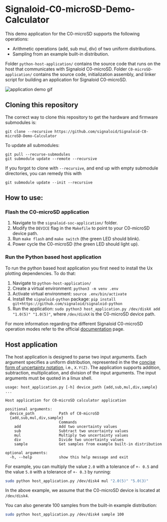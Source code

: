 # Signaloid-C0-microSD-Demo-Calculator
This demo application for the C0-microSD supports the following operations:

- Arithmetic operations (add, sub mul, div) of two uniform distributions.
- Sampling from an example built-in distribution.

Folder `python-host-application/` contains the source code that runs on the host that communicates with Signaloid C0-microSD.
Folder `C0-microSD-application/` contains the source code, initialization assembly, and linker script for building an application for Signaloid C0-microSD.

![application demo gif](images/capture.gif)

## Cloning this repository
The correct way to clone this repository to get the hardware and firmware submodules is:

	git clone --recursive https://github.com/signaloid/Signaloid-C0-microSD-Demo-Calculator

To update all submodules:

	git pull --recurse-submodules
	git submodule update --remote --recursive

If you forgot to clone with `--recursive`, and end up with empty submodule directories, you can remedy this with

	git submodule update --init --recursive

## How to use:


### Flash the C0-microSD application
1. Navigate to the `signaloid-soc-application/` folder.
2. Modify the `DEVICE` flag in the `Makefile` to point to your C0-microSD device path.
3. Run `make flash` and `make switch` (the green LED should blink).
4. Power cycle the C0-microSD (the green LED should light up).

### Run the Python based host application
To run the python based host application you first need to install the Ux plotting dependencies. To do that:
1. Navigate to `python-host-application/`
2. Create a virtual environment: `python3 -m venv .env`
3. Activate virtual environment: `source .env/bin/activate`
4. Install the `signaloid-python` package: `pip install git+https://github.com/signaloid/signaloid-python`
5. Run the application: `sudo python3 host_application.py /dev/diskX add "1.0(5)" "1.0(5)"`, where `/dev/diskX` is the C0-microSD device path.

For more information regarding the different Signaloid C0-microSD operation modes refer to the official [documentation](https://c0-microsd-docs.signaloid.io/) page.

## Host application
The host application is designed to parse two input arguments. Each argument specifies a uniform distribution, represented in the the [concise form of uncertainty
notation](https://physics.nist.gov/cgi-bin/cuu/Info/Constants/definitions.html#:~:text=A%20more%20concise%20form%20of,digits%20of%20the%20quoted%20result.&text=See%20Uncertainty%20of%20Measurement%20Results), i.e., `X.Y(Z)`.
The application supports addition, subtraction, multiplication, and division of the input arguments. The input arguments must be quoted in a linux shell.


```
usage: host_application.py [-h] device_path {add,sub,mul,div,sample} ...

Host application for C0-microSD calculator application

positional arguments:
  device_path           Path of C0-microSD
  {add,sub,mul,div,sample}
                        Commands
    add                 Add two uncertainty values
    sub                 Subtract two uncertainty values
    mul                 Multiply two uncertainty values
    div                 Divide two uncertainty values
    sample              Get samples from example built-in distribution

optional arguments:
  -h, --help            show this help message and exit
```

For example, you can multiply the value `2.0` with a tolerance of `+- 0.5` and the value `5.0` with a tolerance of `+- 0.3` by running:

```zsh
sudo python host_application.py /dev/disk4 mul "2.0(5)" "5.0(3)"
```
In the above example, we assume that the C0-microSD device is located at `/dev/disk4`.

You can also generate 100 samples from the built-in example distribution:
```zsh
sudo python host_application.py /dev/disk4 sample 100
```
